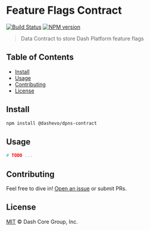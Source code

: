 # Feature Flags Contract

[![Build Status](https://github.com/dashevo/feature-flags-contract/actions/workflows/test_and_release.yml/badge.svg)](https://github.com/dashevo/feature-flags-contract/actions/workflows/test_and_release.yml)
[![NPM version](https://img.shields.io/npm/v/@dashevo/dpns-contract.svg?style=flat-square)](https://npmjs.org/package/@dashevo/dpns-contract)

> Data Contract to store Dash Platform feature flags

## Table of Contents

- [Install](#install)
- [Usage](#usage)
- [Contributing](#contributing)
- [License](#license)

## Install

```sh
npm install @dashevo/dpns-contract
```

## Usage

```sh
# TODO ...
```

## Contributing

Feel free to dive in! [Open an issue](https://github.com/dashevo/dpns-contract/issues/new) or submit PRs.

## License

[MIT](LICENSE) &copy; Dash Core Group, Inc.
